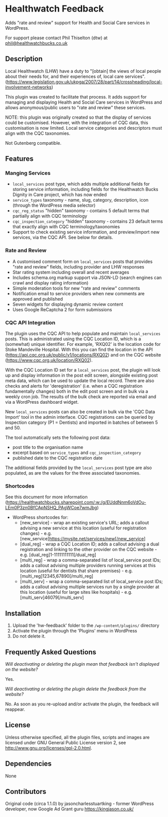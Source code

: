 # Healthwatch Feedback

Adds "rate and review" support for Health and Social Care services in WordPress.

For support please contact Phil Thiselton (dtw) at phil@healthwatchbucks.co.uk

## Description

Local Healthwatch (LHW) have a duty to "[obtain] the views of local people about their needs for, and their experiences of, local care services". (https://www.legislation.gov.uk/ukpga/2007/28/part/14/crossheading/local-involvement-networks)

This plugin was created to facilitate that process. It adds support for managing and displaying Health and Social Care services in WordPress and allows anonymous/public users to "rate and review" these services.

NOTE: this plugin was originally created so that the display of services could be customised. However, with the integration of CQC data, this customisation is now limited. Local service categories and descriptors must align with the CQC taxonomies.

Not Gutenberg compatible.

## Features

### Manging Services
* `local_services` post type, which adds multiple additional fields for storing service information, including fields for the Healthwatch Bucks Dignity in Care project, which has now ended
* `service_types` taxonomy - name, slug, category, description, icon (through the WordPress media selector)
* `cqc_reg_status` "hidden" taxonomy - contains 5 default terms that partially align with CQC terminology
* `cqc_inspection_category` "hidden" taxonomy - contains 23 default terms that exactly align with CQC terminology/taxonomies
* Support to check existing service information, and preview/import new services, via the CQC API. See below for details.

### Rate and Review
* A customised comment form on `local_services` posts that provides "rate and review" fields, including provider and LHW responses
* Star rating system including overall and recent averages
* Includes schema.org markup support via JSON-LD (search engines can crawl and display rating information)
* Simple moderation tools for new "rate and review" comments
* Notification email to service providers when new comments are approved and published
* Seven widgets for displaying dynamic review content
* Uses Google ReCaptcha 2 for form submissions

### CQC API Integration
The plugin uses the CQC API to help populate and maintain `local_services` posts. This is administrated using the CQC Location ID, which is a (somewhat) unique identifier. For example, 'RXQ02' is the location code for Stoke Mandeville Hospital. With this you can find the location in the API (https://api.cqc.org.uk/public/v1/locations/RXQ02) and on the CQC website (https://www.cqc.org.uk/location/RXQ02).

With the CQC Location ID set for a `local_services` post, the plugin will look up and display information in the post edit screen, alongside existing post meta data, which can be used to update the local record. There are also checks and alerts for 'deregistration' (i.e. when a CQC registration fundamentally changes) both in the edit post screen and in bulk via a weekly cron job. The results of the bulk check are reported via email and via a WordPress dashboard widget.

New `local_services` posts can also be created in bulk via the 'CQC Data Import' tool in the admin interface. CQC registrations can be queried by Inspection category (P1 = Dentists) and imported in batches of between 5 and 50.

The tool automatically sets the following post data:
* post title to the organisation name
* excerpt based on `service_types` and `cqc_inspection_category`
* published date to the CQC registration date

The additional fields provided by the `local_services` post type are also populated, as are the values for the three associated taxonomies.

### Shortcodes

See this document for more information (https://healthwatchbucks.sharepoint.com/:w:/g/EUddNnm6oVdOu-LEm0P3zn0BfCApNSHQ_PAgWCoe7wmJbg)

* WordPress shortcodes for:
  * [new_service] - wrap an existing service's URL; adds a callout advising a new service at this location (useful for registration changes) - e.g. [new_service]https://mysite.net/services/new[/new_service]
  * [dual_reg] - wrap a CQC Location ID; adds a callout advising a dual registration and linking to the other provider on the CQC website - e.g. [dual_reg]1-11111111111[/dual_reg]
  * [multi_reg] - wrap a comma-separated list of local_service post IDs; adds a callout advising multiple providers running services at this location (useful for dentists that share premises) - e.g. [multi_reg]12345,67890[/multi_reg]
  * [multi_serv] - wrap a comma-separated list of local_service post IDs; adds a callout advising multiple services run by a single provider at this location (useful for large sites like hospitals) - e.g. [multi_serv]46079[/multi_serv]

## Installation

1. Upload the 'hw-feedback' folder to the `/wp-content/plugins/` directory
2. Activate the plugin through the 'Plugins' menu in WordPress
3. Do not delete it.

## Frequently Asked Questions

*Will deactivating or deleting the plugin mean that feedback isn't displayed on the website?*

Yes.

*Will deactivating or deleting the plugin delete the feedback from the website?*

No. As soon as you re-upload and/or activate the plugin, the feedback will reappear.

## License
Unless otherwise specified, all the plugin files, scripts and images are licensed under GNU General Public License version 2, see http://www.gnu.org/licenses/gpl-2.0.html.

## Dependencies
None

## Contributors

Original code (circa 1.1.0) by jasoncharlesstuartking - former WordPress developer, now Google Ad Grant guru https://kingjason.co.uk/
